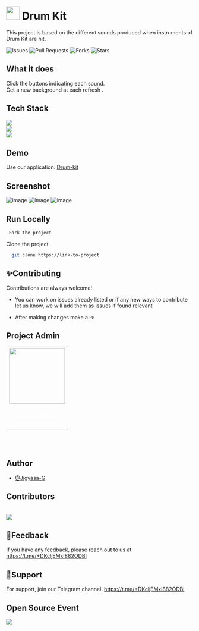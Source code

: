 
# <img src="https://raw.githubusercontent.com/Jigyasa-G/Drum-Kit-Website/main/favicon.ico" width="36"> Drum Kit

This project is based on the different sounds produced when instruments of Drum Kit are hit.

![Issues](https://img.shields.io/github/issues/Jigyasa-G/Drum-Kit-Website)
![Pull Requests](https://img.shields.io/github/issues-pr/Jigyasa-G/Drum-Kit-Website?)
![Forks](https://img.shields.io/github/forks/Jigyasa-G/Drum-Kit-Website)
![Stars](https://img.shields.io/github/stars/Jigyasa-G/Drum-Kit-Website)

## What it does 

Click the buttons indicating each sound. </br>
Get a new background at each refresh .

## Tech Stack

![](https://img.shields.io/badge/HTML5-E34F26?style=for-the-badge&logo=html5&logoColor=white) 
</br>
![](https://img.shields.io/badge/CSS3-1572B6?style=for-the-badge&logo=css3&logoColor=white) 
</br>
![](https://img.shields.io/badge/JavaScript-323330?style=for-the-badge&logo=javascript&logoColor=F7DF1E)

## Demo

Use our application: [Drum-kit](https://jigyasa-g.github.io/Drum-Kit-Website/)


## Screenshot
![image](https://user-images.githubusercontent.com/94735564/148080352-71eff310-33e3-4306-9fd2-e523ce065d53.png) ![image](https://user-images.githubusercontent.com/94735564/148080568-695ce196-2af2-4cbc-93c1-0fd8dc173f26.png) ![image](https://user-images.githubusercontent.com/94735564/148080698-2b7a143d-a51a-45c0-8b14-b3618e262575.png)



## Run Locally

```bash
 Fork the project
```

Clone the project

```bash
  git clone https://link-to-project
```

## ✨Contributing

Contributions are always welcome!

- You can work on issues already listed or if any new ways to contribute let us know, we will add them as issues if found relevant

- After making changes make a `PR`

## Project Admin

<div align="center">
<table>
<tr>

<td align="center"><a href="https://github.com/Jigyasa-G"><img src="https://avatars.githubusercontent.com/u/75614134?v=4" width=150px height=150px /></a></br> <h4 style="color:white;">Jigyasa Gupta</h4>

</tr>
</table>
<br>

<br>
</div>

## Author

- [@Jigyasa-G](https://www.github.com/Jigyasa-G)

## Contributors
<br>
<a href="https://github.com/rajraman786/Video-Downloader/graphs/contributors">
  <img src="https://contrib.rocks/image?repo=Jigyasa-G/Drum-Kit-Website" />
</a>
<br>

## 📃Feedback

If you have any feedback, please reach out to us at
https://t.me/+DKcljEMxI882ODBl

## 🙌Support

For support, join our Telegram channel.
https://t.me/+DKcljEMxI882ODBl

## Open Source Event

<img  src="https://vchrombiediary.files.wordpress.com/2017/12/screenshot-from-2017-12-05-17-02-03-another-copy-e1512483232128.png" href="https://kwoc.kossiitkgp.org/">

